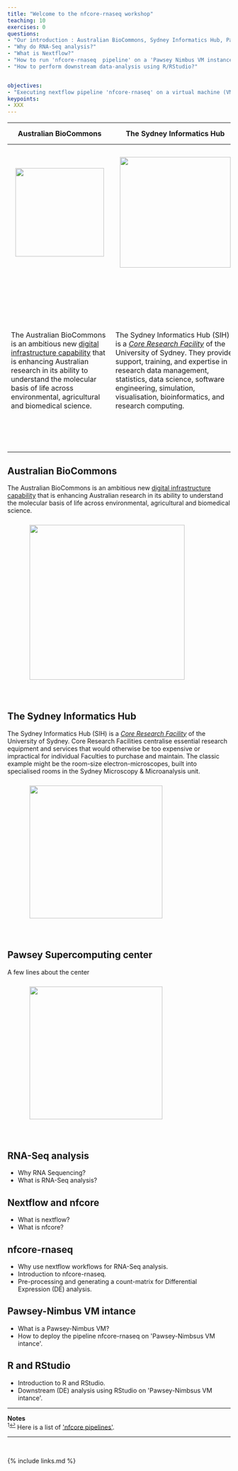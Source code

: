 ```yaml
---
title: "Welcome to the nfcore-rnaseq workshop"
teaching: 10
exercises: 0
questions:
- "Our introduction : Australian BioCommons, Sydney Informatics Hub, Pawsey Supercomputing Center"
- "Why do RNA-Seq analysis?"
- "What is Nextflow?"  
- "How to run 'nfcore-rnaseq  pipeline' on a 'Pawsey Nimbus VM instance'"
- "How to perform downstream data-analysis using R/RStudio?" 


objectives:
- "Executing nextflow pipeline 'nfcore-rnaseq' on a virtual machine (VM) instance"
keypoints:
- XXX
---
```



| Australian BioCommons | The Sydney Informatics Hub |Pawsey Supercomputing center |
| --- | --- |--- |
| <div style="text-align: center;"> <img src="{{ page.root }}/fig/Australian_Biocommons.png" style="margin:10px;height:200px"/> </div><br> |<p align="center"> <img align="center" src="{{ page.root }}/fig/SIH.png" style="margin:10px;height:250px"/></p> <br>|  <p align="center"> <img align="center" src="{{ page.root }}/fig/Pawsey_supercomputing_center.png" style="margin:10px;height:200px"/></p> <br> |
|The Australian BioCommons is an ambitious new [digital infrastructure capability](https://www.biocommons.org.au/) that is enhancing Australian research in its ability to understand the molecular basis of life across environmental, agricultural and biomedical science. | The Sydney Informatics Hub (SIH) is a _[Core Research Facility](https://sydney.edu.au/research/facilities.html)_ of the University of Sydney. They provide support, training, and expertise in research data management, statistics, data science, software engineering, simulation, visualisation, bioinformatics, and research computing. | The [Pawsey Supercomputing Research Centre](https://pawsey.org.au/) is an unincorporated joint venture between CSIRO, Curtin University, Edith Cowan University, Murdoch University and The University of Western Australia.  It is supported by the Western Australian and Federal Governments. The Centre is one of two, Tier-1, High Performance Computing facilities in Australia, whose primary function is to accelerate scientific research for the benefit of the nation. |

## Australian BioCommons
The Australian BioCommons is an ambitious new [digital infrastructure capability](https://www.biocommons.org.au/) that is enhancing Australian research in its ability to understand the molecular basis of life across environmental, agricultural and biomedical science. 

<figure>
  <img src="{{ page.root }}/fig/Australian_Biocommons.png" style="margin:10px;height:350px"/>
  </figure><br>

## The Sydney Informatics Hub
The Sydney Informatics Hub (SIH) is a _[Core Research Facility](https://sydney.edu.au/research/facilities.html)_ of the University of Sydney. Core Research Facilities centralise essential research equipment and services that would otherwise be too expensive or impractical for individual Faculties to purchase and maintain. The classic example might be the room-size electron-microscopes, built into specialised rooms in the Sydney Microscopy & Microanalysis unit.

<figure>
  <img src="{{ page.root }}/fig/SIH.png" style="margin:10px;height:300px"/>
  </figure><br>


## Pawsey Supercomputing center

A few lines about the center

<figure>
  <img src="{{ page.root }}/fig/Pawsey_supercomputing_center.png" style="margin:10px;height:300px"/>
  </figure><br>


## RNA-Seq analysis
- Why RNA Sequencing?
- What is RNA-Seq analysis?

## Nextflow and nfcore
- What is nextflow?
- What is nfcore?

## nfcore-rnaseq
- Why use nextflow workflows for RNA-Seq analysis.
- Introduction to nfcore-rnaseq.
- Pre-processing and generating a count-matrix for Differential Expression (DE) analysis.

## Pawsey-Nimbus VM intance
- What is a Pawsey-Nimbus VM?
- How to deploy the pipeline nfcore-rnaseq on 'Pawsey-Nimbsus VM intance'.

## R and RStudio 
- Introduction to R and RStudio.
- Downstream (DE) analysis using RStudio on 'Pawsey-Nimbsus VM intance'.


___
**Notes**   
<sup id="f1">1[↩](#a1)</sup> Here is a list of ['nfcore pipelines'](https://nf-co.re/pipelines/).

___
<br>



{% include links.md %}

